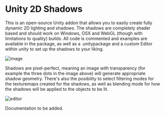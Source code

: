 # Unity 2D Shadows
This is an open-source Unity addon that allows you to easily create fully dynamic 2D lighting and shadows. The shadows are completely shader based and should work on Windows, OSX and WebGL (though with limitations to quality) builds. All code is commented and examples are available in the package, as well as a .unitypackage and a custom Editor within unity to set up the shadows to your liking.

![image](https://dl.dropboxusercontent.com/u/38127392/2DShadows.png)

Shadows are pixel-perfect, meaning an image with transparency (for example the three dots in the image above) will generate appropriate shadow geometry. There's also the posibility to select filtering modes for the texturemaps created for the shadows, as well as blending mode for how the shadows will be applied to the objects to be lit.

![editor](https://dl.dropboxusercontent.com/u/38127392/2dShadowEditor.png)

Documentation to be added.
